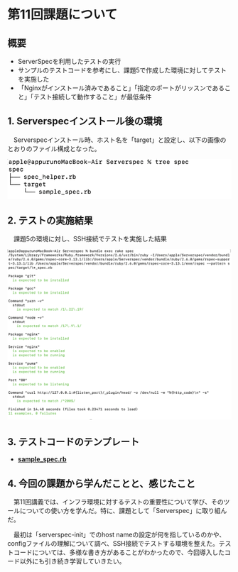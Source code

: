 # 第11回課題について

## 概要

* ServerSpecを利用したテストの実行
* サンプルのテストコードを参考にし、課題5で作成した環境に対してテストを実施した
* 「Nginxがインストール済みであること」「指定のポートがリッスンであること」「テスト接続して動作すること」が最低条件



## 1. Serverspecインストール後の環境  
&emsp;Serverspecインストール時、ホスト名を「target」と設定し、以下の画像のとおりのファイル構成となった。

![1.tree](images11/1.tree.png)


## 2. テストの実施結果  
&emsp;課題5の環境に対し、SSH接続でテストを実施した結果  

![2.test](images11/2.test.png)  


## 3. テストコードのテンプレート  
 - [**sample_spec.rb**](/template11/sample_spec.rb)      

 
## 4. 今回の課題から学んだことと、感じたこと  
&emsp;第11回講義では、インフラ環境に対するテストの重要性について学び、そのツールについての使い方を学んだ。特に、課題として「Serverspec」に取り組んだ。
  
&emsp;最初は「serverspec-init」でのhost nameの設定が何を指しているのかや、configファイルの理解について調べ、SSH接続でテストする環境を整えた。テストコードについては、多様な書き方があることがわかったので、今回導入したコード以外にも引き続き学習していきたい。
